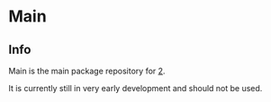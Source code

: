 # Main

## Info
Main is the main package repository for [2](https://github.com/Toxikuu/2).

It is currently still in very early development and should not be used.
